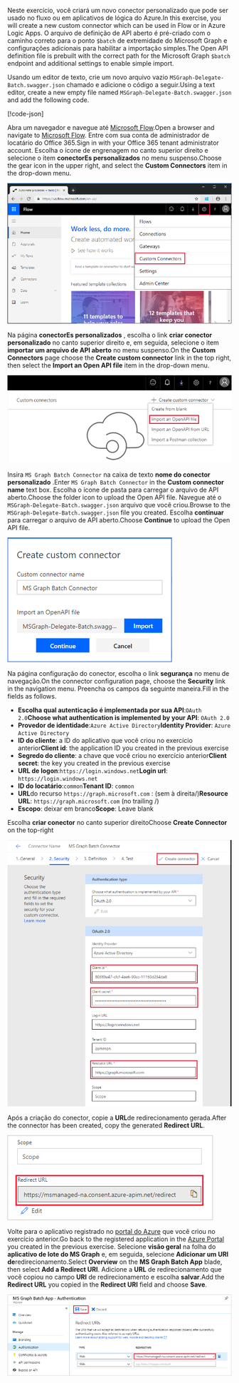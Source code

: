 <!-- markdownlint-disable MD002 MD041 -->

<span data-ttu-id="37a28-101">Neste exercício, você criará um novo conector personalizado que pode ser usado no fluxo ou em aplicativos de lógica do Azure.</span><span class="sxs-lookup"><span data-stu-id="37a28-101">In this exercise, you will create a new custom connector which can be used in Flow or in Azure Logic Apps.</span></span> <span data-ttu-id="37a28-102">O arquivo de definição de API aberto é pré-criado com o caminho correto para o ponto `$batch` de extremidade do Microsoft Graph e configurações adicionais para habilitar a importação simples.</span><span class="sxs-lookup"><span data-stu-id="37a28-102">The Open API definition file is prebuilt with the correct path for the Microsoft Graph `$batch` endpoint and additional settings to enable simple import.</span></span>

<span data-ttu-id="37a28-103">Usando um editor de texto, crie um novo arquivo vazio `MSGraph-Delegate-Batch.swagger.json` chamado e adicione o código a seguir.</span><span class="sxs-lookup"><span data-stu-id="37a28-103">Using a text editor, create a new empty file named `MSGraph-Delegate-Batch.swagger.json` and add the following code.</span></span>

[!code-json[](../LabFiles/MSGraph-Delegate-Batch.swagger.json)]

<span data-ttu-id="37a28-104">Abra um navegador e navegue até [Microsoft Flow](https://flow.microsoft.com).</span><span class="sxs-lookup"><span data-stu-id="37a28-104">Open a browser and navigate to [Microsoft Flow](https://flow.microsoft.com).</span></span> <span data-ttu-id="37a28-105">Entre com sua conta de administrador de locatário do Office 365.</span><span class="sxs-lookup"><span data-stu-id="37a28-105">Sign in with your Office 365 tenant administrator account.</span></span> <span data-ttu-id="37a28-106">Escolha o ícone de engrenagem no canto superior direito e selecione o item **conectorEs personalizados** no menu suspenso.</span><span class="sxs-lookup"><span data-stu-id="37a28-106">Choose the gear icon in the upper right, and select the **Custom Connectors** item in the drop-down menu.</span></span>

![Uma captura de tela do menu suspenso no Microsoft Flow](./images/flow-conn1.png)

<span data-ttu-id="37a28-108">Na página **conectorEs personalizados** , escolha o link **criar conector personalizado** no canto superior direito e, em seguida, selecione o item **importar um arquivo de API aberto** no menu suspenso.</span><span class="sxs-lookup"><span data-stu-id="37a28-108">On the **Custom Connectors** page choose the **Create custom connector** link in the top right, then select the **Import an Open API file** item in the drop-down menu.</span></span>

 ![Uma captura de tela do menu suspenso criar conector personalizado no Microsoft Flow](./images/flow-conn2.png)

<span data-ttu-id="37a28-110">Insira `MS Graph Batch Connector` na caixa de texto **nome do conector personalizado** .</span><span class="sxs-lookup"><span data-stu-id="37a28-110">Enter `MS Graph Batch Connector` in the **Custom connector name** text box.</span></span> <span data-ttu-id="37a28-111">Escolha o ícone de pasta para carregar o arquivo de API aberto.</span><span class="sxs-lookup"><span data-stu-id="37a28-111">Choose the folder icon to upload the Open API file.</span></span> <span data-ttu-id="37a28-112">Navegue até o `MSGraph-Delegate-Batch.swagger.json` arquivo que você criou.</span><span class="sxs-lookup"><span data-stu-id="37a28-112">Browse to the `MSGraph-Delegate-Batch.swagger.json` file you created.</span></span> <span data-ttu-id="37a28-113">Escolha **continuar** para carregar o arquivo de API aberto.</span><span class="sxs-lookup"><span data-stu-id="37a28-113">Choose **Continue** to upload the Open API file.</span></span>

 ![Uma captura de tela da caixa de diálogo Criar conector personalizado](./images/flow-conn3.png)

<span data-ttu-id="37a28-115">Na página configuração do conector, escolha o link **segurança** no menu de navegação.</span><span class="sxs-lookup"><span data-stu-id="37a28-115">On the connector configuration page, choose the **Security** link in the navigation menu.</span></span> <span data-ttu-id="37a28-116">Preencha os campos da seguinte maneira.</span><span class="sxs-lookup"><span data-stu-id="37a28-116">Fill in the fields as follows.</span></span>

- <span data-ttu-id="37a28-117">**Escolha qual autenticação é implementada por sua API**:`OAuth 2.0`</span><span class="sxs-lookup"><span data-stu-id="37a28-117">**Choose what authentication is implemented by your API**: `OAuth 2.0`</span></span>
- <span data-ttu-id="37a28-118">**Provedor de identidade**:`Azure Active Directory`</span><span class="sxs-lookup"><span data-stu-id="37a28-118">**Identity Provider**: `Azure Active Directory`</span></span>
- <span data-ttu-id="37a28-119">**ID do cliente**: a ID do aplicativo que você criou no exercício anterior</span><span class="sxs-lookup"><span data-stu-id="37a28-119">**Client id**: the application ID you created in the previous exercise</span></span>
- <span data-ttu-id="37a28-120">**Segredo do cliente**: a chave que você criou no exercício anterior</span><span class="sxs-lookup"><span data-stu-id="37a28-120">**Client secret**: the key you created in the previous exercise</span></span>
- <span data-ttu-id="37a28-121">**URL de logon**:`https://login.windows.net`</span><span class="sxs-lookup"><span data-stu-id="37a28-121">**Login url**: `https://login.windows.net`</span></span>
- <span data-ttu-id="37a28-122">**ID do locatário**:`common`</span><span class="sxs-lookup"><span data-stu-id="37a28-122">**Tenant ID**: `common`</span></span>
- <span data-ttu-id="37a28-123">**URL**do recurso `https://graph.microsoft.com` : (sem à direita/)</span><span class="sxs-lookup"><span data-stu-id="37a28-123">**Resource URL**: `https://graph.microsoft.com` (no trailing /)</span></span>
- <span data-ttu-id="37a28-124">**Escopo**: deixar em branco</span><span class="sxs-lookup"><span data-stu-id="37a28-124">**Scope**: Leave blank</span></span>

<span data-ttu-id="37a28-125">Escolha **criar conector** no canto superior direito</span><span class="sxs-lookup"><span data-stu-id="37a28-125">Choose **Create Connector** on the top-right</span></span>

![Uma captura de tela da guia Segurança na configuração do conector](./images/flow-conn4.png)

<span data-ttu-id="37a28-127">Após a criação do conector, copie a **URL**de redirecionamento gerada.</span><span class="sxs-lookup"><span data-stu-id="37a28-127">After the connector has been created, copy the generated **Redirect URL**.</span></span>

![Uma captura de tela da URL de reDirecionamento gerada](./images/flow-conn5.png)

<span data-ttu-id="37a28-129">Volte para o aplicativo registrado no [portal do Azure](https://aad.portal.azure.com) que você criou no exercício anterior.</span><span class="sxs-lookup"><span data-stu-id="37a28-129">Go back to the registered application in the [Azure Portal](https://aad.portal.azure.com) you created in the previous exercise.</span></span> <span data-ttu-id="37a28-130">Selecione **visão geral** na folha do **aplicativo de lote do MS Graph** e, em seguida, selecione **Adicionar um URI de**redirecionamento.</span><span class="sxs-lookup"><span data-stu-id="37a28-130">Select **Overview** on the **MS Graph Batch App** blade, then select **Add a Redirect URI**.</span></span> <span data-ttu-id="37a28-131">Adicione a **URL** de redirecionamento que você copiou no campo **URI** de redirecionamento e escolha **salvar**.</span><span class="sxs-lookup"><span data-stu-id="37a28-131">Add the **Redirect URL** you copied in the **Redirect URI** field and choose **Save**.</span></span>

![Uma captura de tela da lâmina URLs de resposta no portal do Azure](./images/flow-conn-preview6.png)